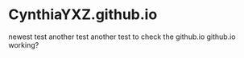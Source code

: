 # CynthiaYXZ.github.io

newest test
another test
another test to check the github.io
github.io working?
